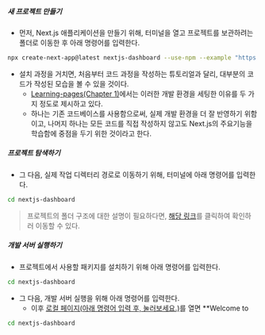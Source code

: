 ##### 새 프로젝트 만들기

- 먼저, Next.js 애플리케이션을 만들기 위해, 터미널을 열고 프로젝트를 보관하려는 폴더로 이동한 후 아래 명령어를 입력한다.
```bash
npx create-next-app@latest nextjs-dashboard --use-npm --example "https://github.com/vercel/next-learn/tree/main/dashboard/starter-example"
```

- 설치 과정을 거치면, 처음부터 코드 과정을 작성하는 튜토리얼과 달리, 대부분의 코드가 작성된 모습을 볼 수 있을 것이다.
	- [Learning-pages(Chapter 1)](https://nextjs.org/learn/dashboard-app/getting-started)에서는 이러한 개발 환경을 세팅한 이유를 두 가지 정도로 제시하고 있다. 
	- 하나는 기존 코드베이스를 사용함으로써, 실제 개발 환경을 더 잘 반영하기 위함이고, 나머지 하나는 모든 코드를 직접 작성하지 않고도 Next.js의 주요기능을 학습함에 중점을 두기 위한 것이라고 한다.

##### 프로젝트 탐색하기

- 그 다음, 실제 작업 디렉터리 경로로 이동하기 위해, 터미널에 아래 명령어를 입력한다.
```bash
cd nextjs-dashboard
```

> 프로젝트의 폴더 구조에 대한 설명이 필요하다면, [해당 링크](https://nextjs.org/learn/dashboard-app/getting-started)를 클릭하여 확인하러 이동할 수 있다.

##### 개발 서버 실행하기

- 프로젝트에서 사용할 패키지를 설치하기 위해 아래 명령어를 입력한다.
```bash
cd nextjs-dashboard
```

- 그 다음, 개발 서버 실행을 위해 아래 명령어를 입력한다. 
	- 이후 [로컬 페이지(아래 명령어 입력 후, 눌러보세요.)](http://localhost:3000)를 열면 **Welcome to 
```bash
cd nextjs-dashboard
```
